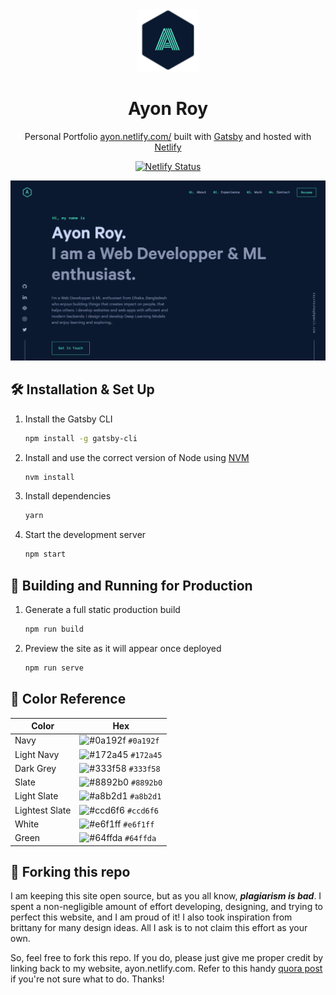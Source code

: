 <div align="center">
  <img alt="Logo" src="https://raw.githubusercontent.com/royayon/ayonroy/master/src/images/logo.png" width="100" />
</div>
<h1 align="center">
  Ayon Roy
</h1>
<p align="center">
  Personal Portfolio <a href="https://ayon.netlify.com/" target="_blank">ayon.netlify.com/</a> built with <a href="https://www.gatsbyjs.org/" target="_blank">Gatsby</a> and hosted with <a href="https://www.netlify.com/" target="_blank">Netlify</a>
</p>
<p align="center">
  <a href="https://app.netlify.com/sites/ayon/deploys" target="_blank">
    <img src="https://api.netlify.com/api/v1/badges/e6b062c5-3017-4f31-95ba-5183a7fccddd/deploy-status" alt="Netlify Status" />
  </a>
</p>

![demo](https://raw.githubusercontent.com/royayon/ayonroy/master/src/images/demo.png)

## 🛠 Installation & Set Up

1. Install the Gatsby CLI

   ```sh
   npm install -g gatsby-cli
   ```

2. Install and use the correct version of Node using [NVM](https://github.com/nvm-sh/nvm)

   ```sh
   nvm install
   ```

3. Install dependencies

   ```sh
   yarn
   ```

4. Start the development server

   ```sh
   npm start
   ```

## 🚀 Building and Running for Production

1. Generate a full static production build

   ```sh
   npm run build
   ```

1. Preview the site as it will appear once deployed

   ```sh
   npm run serve
   ```

## 🎨 Color Reference

| Color          | Hex                                                                |
| -------------- | ------------------------------------------------------------------ |
| Navy           | ![#0a192f](https://via.placeholder.com/10/0a192f?text=+) `#0a192f` |
| Light Navy     | ![#172a45](https://via.placeholder.com/10/0a192f?text=+) `#172a45` |
| Dark Grey      | ![#333f58](https://via.placeholder.com/10/333f58?text=+) `#333f58` |
| Slate          | ![#8892b0](https://via.placeholder.com/10/8892b0?text=+) `#8892b0` |
| Light Slate    | ![#a8b2d1](https://via.placeholder.com/10/a8b2d1?text=+) `#a8b2d1` |
| Lightest Slate | ![#ccd6f6](https://via.placeholder.com/10/ccd6f6?text=+) `#ccd6f6` |
| White          | ![#e6f1ff](https://via.placeholder.com/10/e6f1ff?text=+) `#e6f1ff` |
| Green          | ![#64ffda](https://via.placeholder.com/10/64ffda?text=+) `#64ffda` |

## 🚨 Forking this repo

I am keeping this site open source, but as you all know, _**plagiarism is bad**_. I spent a non-negligible amount of effort developing, designing, and trying to perfect this website, and I am proud of it! I also took inspiration from brittany for many design ideas. All I ask is to not claim this effort as your own.

So, feel free to fork this repo. If you do, please just give me proper credit by linking back to my website, ayon.netlify.com. Refer to this handy [quora post](https://www.quora.com/Is-it-bad-to-copy-other-peoples-code) if you're not sure what to do. Thanks!
